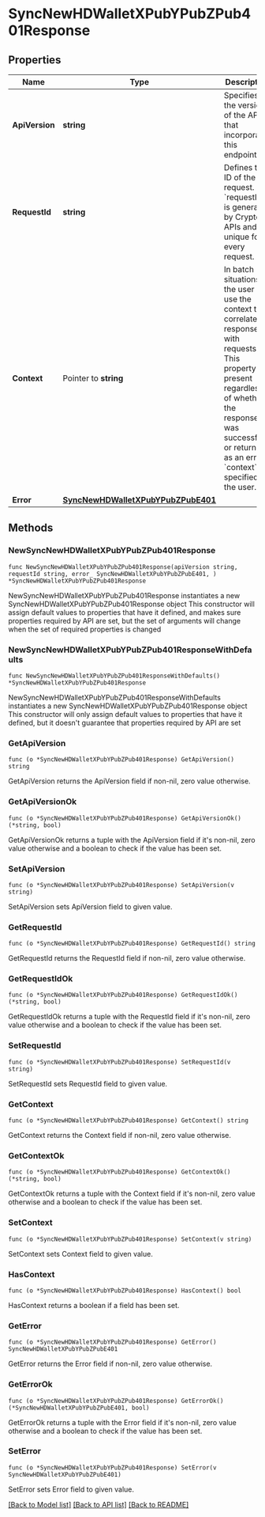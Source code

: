 # SyncNewHDWalletXPubYPubZPub401Response

## Properties

Name | Type | Description | Notes
------------ | ------------- | ------------- | -------------
**ApiVersion** | **string** | Specifies the version of the API that incorporates this endpoint. | 
**RequestId** | **string** | Defines the ID of the request. The &#x60;requestId&#x60; is generated by Crypto APIs and it&#39;s unique for every request. | 
**Context** | Pointer to **string** | In batch situations the user can use the context to correlate responses with requests. This property is present regardless of whether the response was successful or returned as an error. &#x60;context&#x60; is specified by the user. | [optional] 
**Error** | [**SyncNewHDWalletXPubYPubZPubE401**](SyncNewHDWalletXPubYPubZPubE401.md) |  | 

## Methods

### NewSyncNewHDWalletXPubYPubZPub401Response

`func NewSyncNewHDWalletXPubYPubZPub401Response(apiVersion string, requestId string, error_ SyncNewHDWalletXPubYPubZPubE401, ) *SyncNewHDWalletXPubYPubZPub401Response`

NewSyncNewHDWalletXPubYPubZPub401Response instantiates a new SyncNewHDWalletXPubYPubZPub401Response object
This constructor will assign default values to properties that have it defined,
and makes sure properties required by API are set, but the set of arguments
will change when the set of required properties is changed

### NewSyncNewHDWalletXPubYPubZPub401ResponseWithDefaults

`func NewSyncNewHDWalletXPubYPubZPub401ResponseWithDefaults() *SyncNewHDWalletXPubYPubZPub401Response`

NewSyncNewHDWalletXPubYPubZPub401ResponseWithDefaults instantiates a new SyncNewHDWalletXPubYPubZPub401Response object
This constructor will only assign default values to properties that have it defined,
but it doesn't guarantee that properties required by API are set

### GetApiVersion

`func (o *SyncNewHDWalletXPubYPubZPub401Response) GetApiVersion() string`

GetApiVersion returns the ApiVersion field if non-nil, zero value otherwise.

### GetApiVersionOk

`func (o *SyncNewHDWalletXPubYPubZPub401Response) GetApiVersionOk() (*string, bool)`

GetApiVersionOk returns a tuple with the ApiVersion field if it's non-nil, zero value otherwise
and a boolean to check if the value has been set.

### SetApiVersion

`func (o *SyncNewHDWalletXPubYPubZPub401Response) SetApiVersion(v string)`

SetApiVersion sets ApiVersion field to given value.


### GetRequestId

`func (o *SyncNewHDWalletXPubYPubZPub401Response) GetRequestId() string`

GetRequestId returns the RequestId field if non-nil, zero value otherwise.

### GetRequestIdOk

`func (o *SyncNewHDWalletXPubYPubZPub401Response) GetRequestIdOk() (*string, bool)`

GetRequestIdOk returns a tuple with the RequestId field if it's non-nil, zero value otherwise
and a boolean to check if the value has been set.

### SetRequestId

`func (o *SyncNewHDWalletXPubYPubZPub401Response) SetRequestId(v string)`

SetRequestId sets RequestId field to given value.


### GetContext

`func (o *SyncNewHDWalletXPubYPubZPub401Response) GetContext() string`

GetContext returns the Context field if non-nil, zero value otherwise.

### GetContextOk

`func (o *SyncNewHDWalletXPubYPubZPub401Response) GetContextOk() (*string, bool)`

GetContextOk returns a tuple with the Context field if it's non-nil, zero value otherwise
and a boolean to check if the value has been set.

### SetContext

`func (o *SyncNewHDWalletXPubYPubZPub401Response) SetContext(v string)`

SetContext sets Context field to given value.

### HasContext

`func (o *SyncNewHDWalletXPubYPubZPub401Response) HasContext() bool`

HasContext returns a boolean if a field has been set.

### GetError

`func (o *SyncNewHDWalletXPubYPubZPub401Response) GetError() SyncNewHDWalletXPubYPubZPubE401`

GetError returns the Error field if non-nil, zero value otherwise.

### GetErrorOk

`func (o *SyncNewHDWalletXPubYPubZPub401Response) GetErrorOk() (*SyncNewHDWalletXPubYPubZPubE401, bool)`

GetErrorOk returns a tuple with the Error field if it's non-nil, zero value otherwise
and a boolean to check if the value has been set.

### SetError

`func (o *SyncNewHDWalletXPubYPubZPub401Response) SetError(v SyncNewHDWalletXPubYPubZPubE401)`

SetError sets Error field to given value.



[[Back to Model list]](../README.md#documentation-for-models) [[Back to API list]](../README.md#documentation-for-api-endpoints) [[Back to README]](../README.md)


